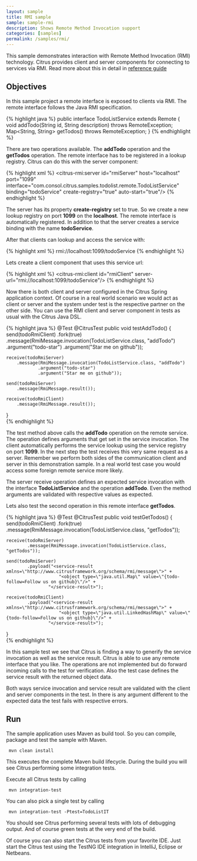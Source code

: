 ```yaml
---
layout: sample
title: RMI sample
sample: sample-rmi
description: Shows Remote Method Invocation support
categories: [samples]
permalink: /samples/rmi/
---
```


This sample demonstrates interaction with Remote Method Invocation (RMI) technology.  Citrus provides client and server components for connecting to services via RMI. 
Read more about this in detail in [reference guide](http://www.citrusframework.org/reference/html/rmi.html)

Objectives
---------

In this sample project a remote interface is exposed to clients via RMI. The remote interface follows the Java RMI specification.

{% highlight java %}
public interface TodoListService extends Remote {
    void addTodo(String id, String description) throws RemoteException;
    Map<String, String> getTodos() throws RemoteException;
}
{% endhighlight %}

There are two operations available. The **addTodo** operation and the **getTodos** operation. The remote interface has to be registered in
a lookup registry. Citrus can do this with the server component:

{% highlight xml %}
<citrus-rmi:server id="rmiServer"
                 host="localhost"
                 port="1099"
                 interface="com.consol.citrus.samples.todolist.remote.TodoListService"
                 binding="todoService"
                 create-registry="true"
                 auto-start="true"/>
{% endhighlight %}
                     
The server has its property **create-registry** set to true. So we create a new lookup registry on port **1099** on the **localhost**. The
remote interface is automatically registered. In addition to that the server creates a service binding with the name **todoService**.

After that clients can lookup and access the service with:
 
{% highlight xml %}
rmi://localhost:1099/todoService
{% endhighlight %}
    
Lets create a client component that uses this service url:
    
{% highlight xml %}
<citrus-rmi:client id="rmiClient"
                 server-url="rmi://localhost:1099/todoService"/>
{% endhighlight %}
    
Now there is both client and server configured in the Citrus Spring application context. Of course in a real world scenario we would act as 
client or server and the system under test is the respective partner on the other side. You can use the RMI client and server component in 
tests as usual with the Citrus Java DSL.
    
{% highlight java %}
@Test
@CitrusTest
public void testAddTodo() {
    send(todoRmiClient)
        .fork(true)
        .message(RmiMessage.invocation(TodoListService.class, "addTodo")
                .argument("todo-star")
                .argument("Star me on github"));

    receive(todoRmiServer)
        .message(RmiMessage.invocation(TodoListService.class, "addTodo")
                .argument("todo-star")
                .argument("Star me on github"));

    send(todoRmiServer)
        .message(RmiMessage.result());

    receive(todoRmiClient)
        .message(RmiMessage.result());
}    
{% endhighlight %}
    
The test method above calls the **addTodo** operation on the remote service. The operation defines arguments that
get set in the service invocation. The client automatically performs the service lookup using the service registry on port
**1099**. In the next step the test receives this very same request as a server. Remember we perform both sides of the communication 
client and server in this demonstration sample. In a real world test case you would access some foreign remote service more likely.
   
The server receive operation defines an expected service invocation with the interface **TodoListService** and the operation **addTodo**.
Even the method arguments are validated with respective values as expected.   
        
Lets also test the second operation in this remote interface **getTodos**.
  
{% highlight java %}
@Test
@CitrusTest
public void testGetTodos() {
    send(todoRmiClient)
            .fork(true)
            .message(RmiMessage.invocation(TodoListService.class, "getTodos"));

    receive(todoRmiServer)
            .message(RmiMessage.invocation(TodoListService.class, "getTodos"));

    send(todoRmiServer)
            .payload("<service-result xmlns=\"http://www.citrusframework.org/schema/rmi/message\">" +
                        "<object type=\"java.util.Map\" value=\"{todo-follow=Follow us on github}\"/>" +
                    "</service-result>");

    receive(todoRmiClient)
            .payload("<service-result xmlns=\"http://www.citrusframework.org/schema/rmi/message\">" +
                        "<object type=\"java.util.LinkedHashMap\" value=\"{todo-follow=Follow us on github}\"/>" +
                    "</service-result>");
}    
{% endhighlight %}
    
In this sample test we see that Citrus is finding a way to generify the service invocation as well as the service result.
Citrus is able to use any remote interface that you like. The operations are not implemented but do forward incoming calls to the
test for verification. Also the test case defines the service result with the returned object data.

Both ways service invocation and service result are validated with the client and server components in the test. In there is any
argument different to the expected data the test fails with respective errors.
                
Run
---------

The sample application uses Maven as build tool. So you can compile, package and test the
sample with Maven.
 
     mvn clean install
    
This executes the complete Maven build lifecycle. During the build you will see Citrus performing some integration tests.

Execute all Citrus tests by calling

     mvn integration-test

You can also pick a single test by calling

     mvn integration-test -Ptest=TodoListIT

You should see Citrus performing several tests with lots of debugging output. 
And of course green tests at the very end of the build.

Of course you can also start the Citrus tests from your favorite IDE.
Just start the Citrus test using the TestNG IDE integration in IntelliJ, Eclipse or Netbeans.